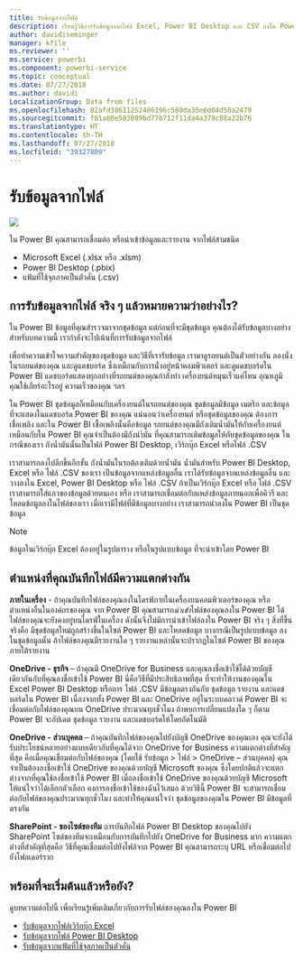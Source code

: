 ```yaml
---
title: รับข้อมูลจากไฟล์
description: เรียนรู้วิธีการรับข้อมูลจากไฟล์ Excel, Power BI Desktop และ CSV ลงใน Power BI
author: davidiseminger
manager: kfile
ms.reviewer: ''
ms.service: powerbi
ms.component: powerbi-service
ms.topic: conceptual
ms.date: 07/27/2018
ms.author: davidi
LocalizationGroup: Data from files
ms.openlocfilehash: 82afd38611252486196c580da35e6d04d58a2479
ms.sourcegitcommit: f01a88e583889bd77b712f11da4a379c88a22b76
ms.translationtype: HT
ms.contentlocale: th-TH
ms.lasthandoff: 07/27/2018
ms.locfileid: "39327809"
---
```

# <a name="get-data-from-files"></a>รับข้อมูลจากไฟล์
![](media/service-get-data-from-files/file_icons.png)

ใน Power BI คุณสามารถเชื่อมต่อ หรือนำเข้าข้อมูลและรายงาน จากไฟล์สามชนิด

* Microsoft Excel (.xlsx หรือ .xlsm)
* Power BI Desktop (.pbix)
* แฟ้มที่ใช้จุลภาคเป็นตัวคั่น (.csv)

## <a name="what-does-get-data-from-a-file-really-mean"></a>การรับข้อมูลจากไฟล์ จริง ๆ แล้วหมายความว่าอย่างไร?
ใน Power BI ข้อมูลที่คุณสำรวจมาจากชุดข้อมูล แต่ก่อนที่จะมีชุดข้อมูล คุณต้องได้รับข้อมูลบางอย่าง สำหรับบทความนี้ เรากำลังจะไปเน้นที่การรับข้อมูลจากไฟล์

เพื่อทำความเข้าใจความสำคัญของชุดข้อมูล และวิธีที่เรารับข้อมูล เรามาดูรถยนต์เป็นตัวอย่างกัน ลองนั่งในรถยนต์ของคุณ และดูแดชบอร์ด ซึ่งเหมือนกับการนั่งอยู่หน้าคอมพิวเตอร์ และดูแดชบอร์ดใน Power BI แดชบอร์ดแสดงทุกอย่างที่รถยนต์ของคุณกำลังทำ เครื่องยนต์หมุนเร็วแค่ไหน อุณหภูมิ คุณใช้เกียร์อะไรอยู่ ความเร็วของคุณ ฯลฯ

ใน Power BI ชุดข้อมูลก็เหมือนกับเครื่องยนต์ในรถยนต์ของคุณ ชุดข้อมูลมีข้อมูล เมตริก และข้อมูลที่จะแสดงในแดชบอร์ด Power BI ของคุณ แน่นอนว่าเครื่องยนต์ หรือชุดข้อมูลของคุณ ต้องการเชื่อเพลิง และใน Power BI เชื้อเพลิงนั้นคือข้อมูล รถยนต์ของคุณมีถังเติมน้ำมันให้กับเครื่องยนต์ เหมือนกับใน Power BI คุณจำเป็นต้องมีถังนำ้มัน ที่คุณสามารถเติมข้อมูลให้กับชุดข้อมูลของคุณ ในกรณีของเรา ถังน้ำมันนั้นเป็นไฟล์ Power BI Desktop, เวิร์กบุ๊ก Excel หรือไฟล์ .CSV

เราสามารถลงไปลึกขึ้นอีกขั้น ถังน้ำมันในรถต้องเติมด้วยน้ำมัน น้ำมันสำหรับ Power BI Desktop, Excel หรือ ไฟล์ .CSV ของเรา เป็นข้อมูลจากแหล่งข้อมูลอื่น เราได้รับข้อมูลจากแหล่งข้อมูลอื่น และวางลงใน Excel, Power BI Desktop หรือ ไฟล์ .CSV ถ้าเป็นเวิร์กบุ๊ก Excel หรือ ไฟล์ .CSV เราสามารถใส่แถวของข้อมูลด้วยตนเอง หรือ เราสามารถเชื่อมต่อกับแหล่งข้อมูลภายนอกเพื่อคิวรี และโหลดข้อมูลลงในไฟล์ของเรา เมื่อเรามีไฟล์ที่มีข้อมูลบางอย่าง เราสามารถนำลงใน Power BI เป็นชุดข้อมูล

> [!NOTE]
> ข้อมูลในเวิร์กบุ๊ก Excel ต้องอยู่ในรูปตาราง หรือในรูปแบบข้อมูล ที่จะนำเข้าโดย Power BI
> 
> 

## <a name="where-your-file-is-saved-makes-a-difference"></a>ตำแหน่งที่คุณบันทึกไฟล์มีความแตกต่างกัน
**ภายในเครื่อง** - ถ้าคุณบันทึกไฟล์ของคุณลงในไดรฟ์ภายในเครื่องบนคอมพิวเตอร์ของคุณ หรือตำแหน่งอื่นในองค์กรของคุณ จาก Power BI คุณสามารถ*นำเข้า*ไฟล์ของคุณลงใน Power BI ได้ ไฟล์ของคุณจะยังคงอยู่บนไดรฟ์ในเครื่อง ดังนั้นจึงไม่มีการนำเข้าไฟล์ลงใน Power BI จริง ๆ สิ่งที่ขึ้นจริงคือ มีชุดข้อมูลใหม่ถูกสร้างขึ้นในไซต์ Power BI และโหลดข้อมูล บางกรณีเป็นรูปแบบข้อมูล ลงในชุดข้อมูลนั้น ถ้าไฟล์ของคุณมีรายงานใด ๆ รายงานเหล่านั้นจะปรากฏในไซต์ Power BI ของคุณภายใต้รายงาน

**OneDrive - ธุรกิจ** – ถ้าคุณมี OneDrive for Business และคุณลงชื่อเข้าใช้ได้ด้วยบัญชีเดียวกันกับที่คุณลงชื่อเข้าใช้ Power BI นี่คือวิธีที่มีประสิทธิภาพที่สุด ที่จะทำให้งานของคุณใน Excel Power BI Desktop หรือการ ไฟล์ .CSV มีข้อมูลตรงกันกับ ชุดข้อมูล รายงาน และแดชบอร์ดใน Power BI เนื่องจากทั้ง Power BI และ OneDrive อยู่ในระบบคลาวด์ Power BI จะเชื่อมต่อกับไฟล์ของคุณบน OneDrive ประมาณทุกชั่วโมง ถ้าพบการเปลี่ยนแปลงใด ๆ ก็ตาม Power BI จะอัปเดต ชุดข้อมูล รายงาน และแดชบอร์ดให้โดยอัตโนมัติ

**OneDrive - ส่วนบุคคล** – ถ้าคุณบันทึกไฟล์ของคุณไปยังบัญชี OneDrive ของคุณเอง คุณจะยังได้รับประโยชน์หลายอย่างแบบเดียวกับที่คุณได้จาก OneDrive for Business ความแตกต่างที่สำคัญที่สุด คือเมื่อคุณเชื่อมต่อกับไฟล์ของคุณ (โดยใช้ รับข้อมูล > ไฟล์ > OneDrive – ส่วนบุคคล) คุณจำเป็นต้องลงชื่อเข้าใช้ OneDrive ของคุณด้วยบัญชี Microsoft ของคุณ ซึ่งโดยปกติแล้วจะแตกต่างจากที่คุณใช้ลงชื่อเข้าใช้ Power BI เมื่อลงชื่อเข้าใช้ OneDrive ของคุณด้วยบัญชี Microsoft ให้แน่ใจว่าได้เลือกตัวเลือก คงการลงชื่อเข้าใช้ของฉันไว้เสมอ ด้วยวิธีนี้ Power BI จะสามารถเชื่อมต่อกับไฟล์ของคุณประมาณทุกชั่วโมง และทำให้คุณแน่ใจว่า ชุดข้อมูลของคุณใน Power BI มีข้อมูลที่ตรงกัน

**SharePoint - ของไซต์ของทีม** การบันทึกไฟล์ Power BI Desktop ของคุณไปยัง SharePoint ไซต์ของทีมจะเหมือนกับการบันทึกไปยัง OneDrive for Business มาก ความแตกต่างที่สำคัญที่สุดคือ วิธีที่คุณเชื่อมต่อไปยังไฟล์จาก Power BI คุณสามารถระบุ URL หรือเชื่อมต่อไปยังโฟลเดอร์ราก

## <a name="ready-to-get-started"></a>พร้อมที่จะเริ่มต้นแล้วหรือยัง?
ดูบทความต่อไปนี้ เพื่อเรียนรู้เพิ่มเติมเกี่ยวกับการรับไฟล์ของคุณลงใน Power BI

* [รับข้อมูลจากไฟล์เวิร์กบุ๊ก Excel](service-excel-workbook-files.md)
* [รับข้อมูลจากไฟล์ Power BI Desktop](service-desktop-files.md)
* [รับข้อมูลจากแฟ้มที่ใช้จุลภาคเป็นตัวคั่น](service-comma-separated-value-files.md)

